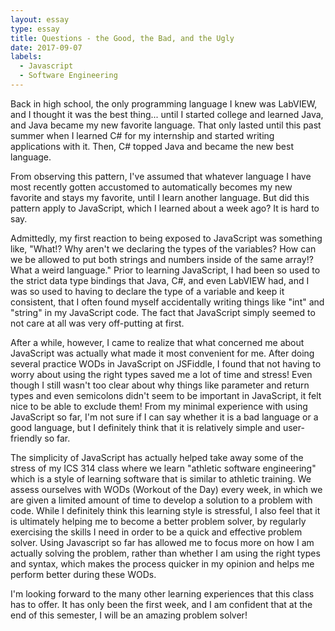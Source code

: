 ```yaml
---
layout: essay
type: essay
title: Questions - the Good, the Bad, and the Ugly
date: 2017-09-07
labels:
  - Javascript
  - Software Engineering
---
```


Back in high school, the only programming language I knew was LabVIEW, and I thought it was the best thing... until I started college and learned Java, and Java became my new favorite language. That only lasted until this past summer when I learned C# for my internship and started writing applications with it. Then, C# topped Java and became the new best language.

From observing this pattern, I've assumed that whatever language I have most recently gotten accustomed to automatically becomes my new favorite and stays my favorite, until I learn another language. But did this pattern apply to JavaScript, which I learned about a week ago? It is hard to say.

Admittedly, my first reaction to being exposed to JavaScript was something like, "What!? Why aren't we declaring the types of the variables? How can we be allowed to put both strings and numbers inside of the same array!? What a weird language." Prior to learning JavaScript, I had been so used to the strict data type bindings that Java, C#, and even LabVIEW had, and I was so used to having to declare the type of a variable and keep it consistent, that I often found myself accidentally writing things like "int" and "string" in my JavaScript code. The fact that JavaScript simply seemed to not care at all was very off-putting at first.

After a while, however, I came to realize that what concerned me about JavaScript was actually what made it most convenient for me. After doing several practice WODs in JavaScript on JSFiddle, I found that not having to worry about using the right types saved me a lot of time and stress! Even though I still wasn't too clear about why things like parameter and return types and even semicolons didn't seem to be important in JavaScript, it felt nice to be able to exclude them! From my minimal experience with using JavaScript so far, I'm not sure if I can say whether it is a bad language or a good language, but I definitely think that it is relatively simple and user-friendly so far.

The simplicity of JavaScript has actually helped take away some of the stress of my ICS 314 class where we learn "athletic software engineering" which is a style of learning software that is similar to athletic training. We assess ourselves with WODs (Workout of the Day) every week, in which we are given a limited amount of time to develop a solution to a problem with code. While I definitely think this learning style is stressful, I also feel that it is ultimately helping me to become a better problem solver, by regularly exercising the skills I need in order to be a quick and effective problem solver. Using Javascript so far has allowed me to focus more on how I am actually solving the problem, rather than whether I am using the right types and syntax, which makes the process quicker in my opinion and helps me perform better during these WODs.

I'm looking forward to the many other learning experiences that this class has to offer. It has only been the first week, and I am confident that at the end of this semester, I will be an amazing problem solver!
